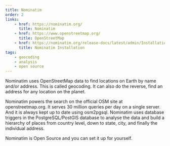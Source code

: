 ```yaml
---
title: Nominatim
order: 2
links:
    - href: https://nominatim.org/
      title: Nominatim
    - href: https://www.openstreetmap.org/
      title: OpenStreetMap
    - href: https://nominatim.org/release-docs/latest/admin/Installation/
      title: Nominatim Installation
tags:
    - geocoding
    - analysis
    - open source
---
```


Nominatim uses OpenStreetMap data to find locations on Earth by name and/or
address. This is called geocoding. It can also do the reverse, find an address
for any location on the planet.

Nominatim powers the search on the official OSM site at openstreetmap.org. It
serves 30 million queries per day on a single server. And it is always kept up
to date using osm2pgsql. Nominatim uses database triggers in the
PostgreSQL/PostGIS database to analyse the data and build a hierarchy of places
from country level, down to state, city, and finally the individual address.

Nominatim is Open Source and you can set it up for yourself.
